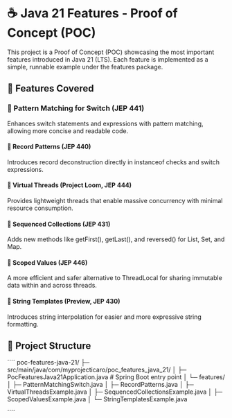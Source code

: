 # ☕ Java 21 Features - Proof of Concept (POC)

This project is a Proof of Concept (POC) showcasing the most important features introduced in Java 21 (LTS).
Each feature is implemented as a simple, runnable example under the features package.

## 📌 Features Covered

### 🔹 Pattern Matching for Switch (JEP 441)

Enhances switch statements and expressions with pattern matching, allowing more concise and readable code.

#### 🔹 Record Patterns (JEP 440)

Introduces record deconstruction directly in instanceof checks and switch expressions.

#### 🔹 Virtual Threads (Project Loom, JEP 444)

Provides lightweight threads that enable massive concurrency with minimal resource consumption.

#### 🔹 Sequenced Collections (JEP 431)

Adds new methods like getFirst(), getLast(), and reversed() for List, Set, and Map.

#### 🔹 Scoped Values (JEP 446)

A more efficient and safer alternative to ThreadLocal for sharing immutable data within and across threads.

#### 🔹 String Templates (Preview, JEP 430)

Introduces string interpolation for easier and more expressive string formatting.


## 📂 Project Structure


´´´´
poc-features-java-21/
 ├─ src/main/java/com/myprojecticaro/poc_features_java_21/
 │   ├─ PocFeaturesJava21Application.java   # Spring Boot entry point
 │   └─ features/
 │       ├─ PatternMatchingSwitch.java
 │       ├─ RecordPatterns.java
 │       ├─ VirtualThreadsExample.java
 │       ├─ SequencedCollectionsExample.java
 │       ├─ ScopedValuesExample.java
 │       └─ StringTemplatesExample.java

´´´´
